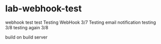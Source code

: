 # lab-webhook-test
webhook test
test
Testing WebHook 3/7
Testing email notification
testing 3/8
testing again 3/8

build on build server
